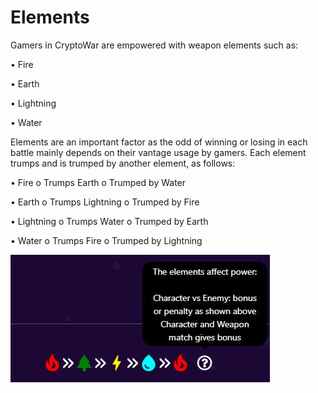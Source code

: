 # Elements

Gamers in CryptoWar are empowered with weapon elements such as:

• Fire

• Earth

• Lightning

• Water

Elements are an important factor as the odd of winning or losing in each battle mainly depends on their vantage usage by gamers. Each element trumps and is trumped by another element, as follows:

• Fire o Trumps Earth o Trumped by Water

• Earth o Trumps Lightning o Trumped by Fire

• Lightning o Trumps Water o Trumped by Earth

• Water o Trumps Fire o Trumped by Lightning

![](../.gitbook/assets/4.jpg)
